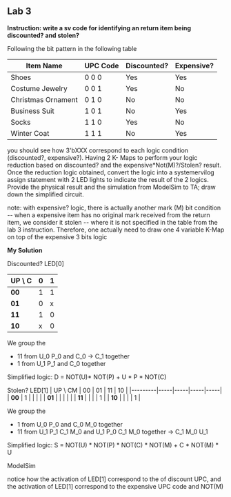 ## Lab 3
**Instruction: write a sv code for identifying an return item being discounted? and stolen?**

Following the bit pattern in the following table

| Item Name          | UPC Code | Discounted? | Expensive? |
|--------------------|---------|-------------|------------|
| Shoes            | 0 0 0   | Yes         | Yes        |
| Costume Jewelry  | 0 0 1   | Yes         | No         |
| Christmas Ornament | 0 1 0 | No          | No         |
| Business Suit    | 1 0 1   | No          | Yes        |
| Socks           | 1 1 0   | Yes         | No         |
| Winter Coat     | 1 1 1   | No          | Yes        |

you should see how 3'bXXX correspond to each logic condition (discounted?, expensive?). Having 2 K- Maps to perform your logic reduction based on discounted? and the expensive*Not(M)?/Stolen? result. 
Once the reduction logic obtained, convert the logic into a systemervilog assign statement with 2 LED lights to indicate the result of the 2 logics. Provide the physical result and the simulation from ModelSim to TA; draw down the simplified circuit.

note: with expensive? logic, there is actually another mark (M) bit condition -- when a expensive item has no original mark received from the return item, we consider it stolen -- where it is not specified in the table from the lab 3 instruction. Therefore, one actually need to draw one 4 variable K-Map on top of the expensive 3 bits logic

**My Solution**

Discounted? LED[0]

| UP \ C | 0  | 1  |
|--------|----|----|
| **00** |  1  |  1  |
| **01** |  0  | x   |
| **11** |  1  | 0   |
| **10** |  x  |  0  |

We group the 
- 11 from U_0 P_0 and C_0 $\to$ C_1 together
- 1 from U_1 P_1 and C_0 together

Simplified logic: D = NOT(U)* NOT(P) + U * P * NOT(C)


Stolen? LED[1]
| UP \ CM | 00  | 01  | 11  | 10  |
|---------|-----|-----|-----|-----|
| **00**  |  1   |     |     |     |
| **01**  |     |     |     |     |
| **11**  |     |     |     |  1   |
| **10**  |     |     |     |  1   |

We group the 
- 1 from U_0 P_0 and C_0 M_0  together
- 11 from U_1 P_1 C_1 M_0 and U_1 P_0 C_1 M_0 together $\to$ C_1 M_0 U_1

Simplified logic: S = NOT(U) * NOT(P) * NOT(C) * NOT(M) + C * NOT(M) * U

ModelSim



notice how the activation of LED[1] correspond to the of discount UPC, and the activation of LED[1] correspond to the expensive UPC code and NOT(M)